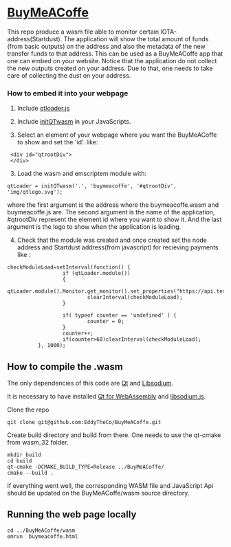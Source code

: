 # [BuyMeACoffe](https://eddytheco.github.io/BuyMeACoffe/wasm/index.html)

This repo produce a wasm file able to monitor certain IOTA-address(Startdust).
The application will show the total amount of funds (from basic outputs) on the address and also the metadata of the new transfer funds to that address.
This can be used as a BuyMeACoffe app that one can embed on your website.
Notice that the application do not collect the new outputs created on your address.
Due to that, one needs to take care of collecting the dust on your address.

### How to embed it into your webpage
1. Include [qtloader.js](https://eddytheco.github.io/BuyMeACoffe/wasm/qtloader.js)
1. Include [initQTwasm](https://eddytheco.github.io/BuyMeACoffe/wasm/js/initQTwasm.js) in your JavaScripts.

2. Select an element of your webpage where you want the BuyMeACoffe to show and set the 'id'.
like:
```
 <div id="qtrootDiv">
 </div>
```

3. Load  the wasm and emscriptem module with:
```
qtLoader = initQTwasm('.', 'buymeacoffe', '#qtrootDiv', 'img/qtlogo.svg');

```
where the first argument is the address where the buymeacoffe.wasm and buymeacoffe.js are.
The second argument is the name of the application, #qtrootDiv represent the element id where you want to show it.
And the last argument is the logo to show when the application is loading. 

4. Check that the module was created and once created set the node address and Startdust address(from javascript) for recieving payments like :
```
checkModuleLoad=setInterval(function() {
                  if (qtLoader.module())
                  {
                          qtLoader.module().Monitor.get_monitor().set_properties("https://api.testnet.shimmer.network","rms1qrzgmpr0lzvqxzu73qakkvg7v2qd2lngkaf64w256c76vepag4sqs27e25s");
                          clearInterval(checkModuleLoad);
                  }
  
                  if( typeof counter == 'undefined' ) {
                          counter = 0;
                  }
                  counter++;
                  if(counter>60)clearInterval(checkModuleLoad);
          }, 1000);
``` 


## How to compile the .wasm

The only dependencies of this code are [Qt](https://www.qt.io/) and [Libsodium](https://doc.libsodium.org/).

It is necessary to have installed [Qt for WebAssembly](https://doc.qt.io/qt-6/wasm.html) and [libsodium.js](https://github.com/jedisct1/libsodium.js). 

Clone the repo
```
git clone git@github.com:EddyTheCo/BuyMeACoffe.git 
```

Create build directory and build from there. One needs to use the qt-cmake from wasm_32 folder.
```
mkdir build 
cd build
qt-cmake -DCMAKE_BUILD_TYPE=Release ../BuyMeACoffe/
cmake --build . 
```

If everything went well, the corresponding WASM file and JavaScript Api should be updated on the BuyMeACoffe/wasm source directory. 

## Running the web page locally
 
```
cd ../BuyMeACoffe/wasm
emrun  buymeacoffe.html
```

